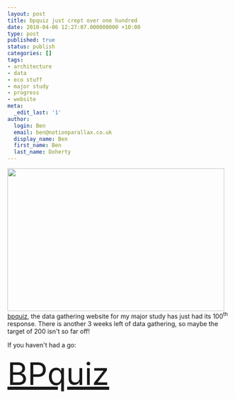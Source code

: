 ```yaml
---
layout: post
title: bpquiz just crept over one hundred
date: 2010-04-06 12:27:07.000000000 +10:00
type: post
published: true
status: publish
categories: []
tags:
- architecture
- data
- eco stuff
- major study
- progress
- website
meta:
  _edit_last: '1'
author:
  login: Ben
  email: ben@notionparallax.co.uk
  display_name: Ben
  first_name: Ben
  last_name: Doherty
---
```

<p><a href="http://bpquiz.co.uk"><img class="alignnone size-full wp-image-478" title="bpquizFrontPage" src="{{ site.baseurl }}/assets/bpquizFrontPage.png" alt="" width="490" height="323" /></a><br />
<a href="http://bpquiz.co.uk"> bpquiz</a>, the data gathering website for my major study has just had its 100<sup>th</sup> response. There is another 3 weeks left of data gathering, so maybe the target of 200 isn't so far off!</p>
<p>If you haven't had a go:</p>
<p><a style="font-size: 5em;" href="http://bpquiz.co.uk">BPquiz</a></p>
